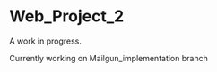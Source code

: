 Web_Project_2
=============

A work in progress. 

Currently working on Mailgun_implementation branch